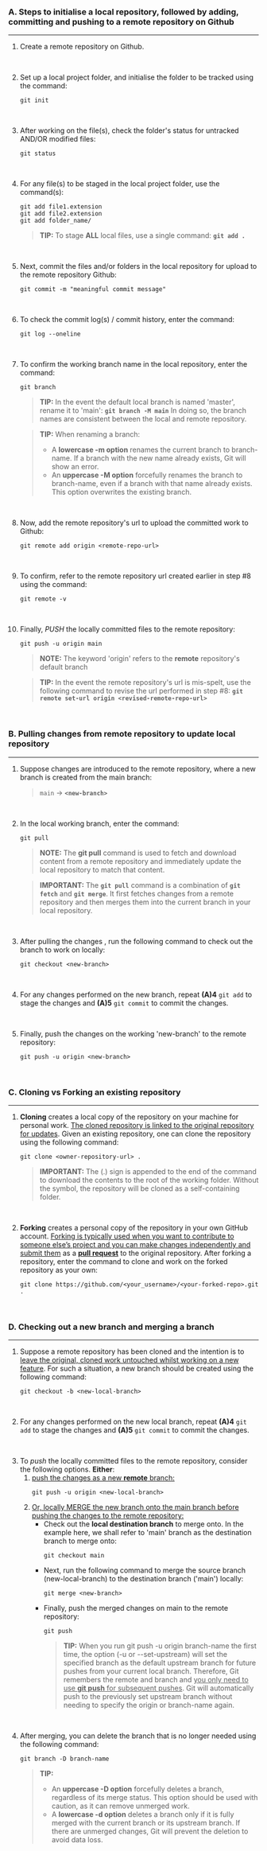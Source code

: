 ### A. Steps to initialise a local repository, followed by adding, committing and pushing to a remote repository on Github
-------

1. Create a remote repository on Github.
<br>

2. Set up a local project folder, and initialise the folder to be tracked using the command:
    ```
    git init
    ```
<br>

3. After working on the file(s), check the folder's status for untracked AND/OR modified files:
    ```
    git status
    ```
<br>

4. For any file(s) to be staged in the local project folder, use the command(s):
    ```
    git add file1.extension
    git add file2.extension
    git add folder_name/
    ```
    > **TIP:** 
    > To stage **ALL** local files, use a single command: **`git add .`**

<br>

5. Next, commit the files and/or folders in the local repository for upload to the remote repository Github:
    ```
    git commit -m "meaningful commit message"
    ```
<br>

6.	To check the commit log(s) / commit history, enter the command:
    ```
    git log --oneline
    ```
<br>

7. To confirm the working branch name in the local repository, enter the command:
    ```
    git branch
    ```
    > **TIP:** 
    > In the event the default local branch is named 'master', rename it to 'main': **`git branch -M main`**
    > In doing so, the branch names are consistent between the local and remote repository.


    > **TIP:** 
    > When renaming a branch:
    > * A **lowercase -m option** renames the current branch to branch-name. If a branch with the new name already exists, Git will show an error.
    > * An **uppercase -M option** forcefully renames the branch to branch-name, even if a branch with that name already exists. This option overwrites the existing branch.

<br>

8.	Now, add the remote repository's url to upload the committed work to Github:
    ```
    git remote add origin <remote-repo-url>
    ```
<br>

9.	To confirm, refer to the remote repository url created earlier in step #8 using the command:
    ```
    git remote -v
    ```
<br>

10. Finally, *PUSH* the locally committed files to the remote repository:
    ```
    git push -u origin main
    ```
    > **NOTE:** 
    > The keyword 'origin' refers to the **remote** repository's default branch
    
    > **TIP:** 
    > In the event the remote repository's url is mis-spelt, use the following command to revise the url performed in step #8:
    > **`git remote set-url origin <revised-remote-repo-url>`**

<br>

### B. Pulling changes from remote repository to update local repository
-------

1.	Suppose changes are introduced to the remote repository, where a new branch is created from the main branch:

    > `main` 
    > -> **`<new-branch>`**

<br>

2. In the local working branch, enter the command:
    ```
    git pull
    ```
    > **NOTE:** 
    > The **git pull** command is used to fetch and download content from a remote repository and immediately update the local repository to match that content. 

    > **IMPORTANT:** 
    > The **`git pull`** command is a combination of **`git fetch`** and **`git merge`**. It first fetches changes from a remote repository and then merges them into the current branch in your local repository. 

<br>

3. After pulling the changes , run the following command to check out the branch to work on locally:
    ```
    git checkout <new-branch>
    ```
<br>

4.	For  any changes performed on the new branch, repeat **(A)4** `git add` to stage the changes and **(A)5** `git commit` to commit the changes.
<br>

5.	Finally, push the changes on the working 'new-branch' to the remote repository:
    ```
    git push -u origin <new-branch>
    ```
<br>

### C. Cloning vs Forking an existing repository 
-------

1. **Cloning** creates a local copy of the repository on your machine for personal work. <u>The cloned repository is linked to the original repository for updates</u>. Given an existing repository, one can clone the repository using the following command:
    ```
    git clone <owner-repository-url> . 
    ```
    > **IMPORTANT:** 
    > The (.) sign is appended to the end of the command to download the contents to the root of the working folder. Without the symbol, the repository will be cloned as a self-containing folder.

<br>

2. **Forking** creates a personal copy of the repository in your own GitHub account. <u>Forking is typically used when you want to contribute to someone else’s project and you can make changes independently and submit them</u> as a **<u>pull request</u>** to the original repository. After forking a repository, enter the command to clone and work on the forked repository as your own:
    ```
    git clone https://github.com/<your_username>/<your-forked-repo>.git .  
    ```
<br>

### D. Checking out a new branch and merging a branch
-------

1.	Suppose a remote repository has been cloned and the intention is to <u>leave the original, cloned work untouched whilst working on a new feature</u>. For such a situation, a new branch should be created using the following command:
    ``` 
    git checkout -b <new-local-branch>
    ```
<br>

2. For  any changes performed on the new local branch, repeat **(A)4** `git add` to stage the changes and **(A)5** `git commit` to commit the changes.
<br>

3. To *push* the locally committed files to the remote repository, consider the following options. **Either**:
    1. <u>push the changes as a new **remote** branch:</u>
        ```
        git push -u origin <new-local-branch>
        ```
    2. <u>Or, locally MERGE the new branch onto the main branch before pushing the changes to the remote repository:</u>
        * Check out the **local destination branch** to merge onto. In the example here, we shall refer to 'main' branch as the destination branch to merge onto:
            ```
            git checkout main
            ```
        * Next, run the following command to merge the source branch (new-local-branch) to the destination branch ('main') locally:
            ```
            git merge <new-branch>
            ```
        * Finally, push the merged changes on main to the remote repository:
            ```
            git push
            ```
            > **TIP:** 
            > When you run git push -u origin branch-name the first time, the option (-u or --set-upstream) will set the specified branch as the default upstream branch for future pushes from your current local branch.
            > Therefore, Git remembers the remote and branch and <u>you only need to use **git push** for subsequent pushes</u>. Git will automatically push to the previously set upstream branch without needing to specify the origin or branch-name again.

<br>

4. After merging, you can delete the branch that is no longer needed using the following command:
    ```
    git branch -D branch-name
    ```
    > **TIP:** 
    > * An **uppercase -D option** forcefully deletes a branch, regardless of its merge status. This option should be used with caution, as it can remove unmerged work.
    > * A **lowercase -d option** deletes a branch only if it is fully merged with the current branch or its upstream branch. If there are unmerged changes, Git will prevent the deletion to avoid data loss.